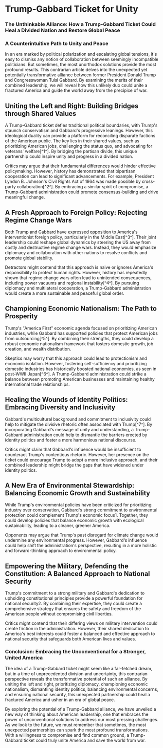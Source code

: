 # Trump-Gabbard Ticket for Unity

### The Unthinkable Alliance: How a Trump-Gabbard Ticket Could Heal a Divided Nation and Restore Global Peace

###  A Counterintuitive Path to Unity and Peace

In an era marked by political polarization and escalating global tensions, it's easy to dismiss any notion of collaboration between seemingly incompatible politicians. But sometimes, the most unorthodox solutions provide the most profound results. This contrarian article delves into the unexpected yet potentially transformative alliance between former President Donald Trump and Congresswoman Tulsi Gabbard. By examining the merits of their combined leadership, we will reveal how this unlikely duo could unite a fractured America and guide the world away from the precipice of war.

## Uniting the Left and Right: Building Bridges through Shared Values

A Trump-Gabbard ticket defies traditional political boundaries, with Trump's staunch conservatism and Gabbard's progressive leanings. However, this ideological duality can provide a platform for reconciling disparate factions of the American public. The key lies in their shared values, such as prioritizing American jobs, challenging the status quo, and advocating for veterans' welfare[^1^]. By bridging the partisan divide, this unique partnership could inspire unity and progress in a divided nation.

Critics may argue that their fundamental differences would hinder effective policymaking. However, history has demonstrated that bipartisan cooperation can lead to significant advancements. For example, President Lyndon B. Johnson's Civil Rights Act of 1964 was made possible by cross-party collaboration[^2^]. By embracing a similar spirit of compromise, a Trump-Gabbard administration could promote consensus-building and drive meaningful change.

## A Fresh Approach to Foreign Policy: Rejecting Regime Change Wars

Both Trump and Gabbard have expressed opposition to America's interventionist foreign policy, particularly in the Middle East[^3^]. Their joint leadership could reshape global dynamics by steering the US away from costly and destructive regime change wars. Instead, they would emphasize diplomacy and collaboration with other nations to resolve conflicts and promote global stability.

Detractors might contend that this approach is naive or ignores America's responsibility to protect human rights. However, history has repeatedly shown that regime change wars often lead to unintended consequences, including power vacuums and regional instability[^4^]. By pursuing diplomacy and multilateral cooperation, a Trump-Gabbard administration would create a more sustainable and peaceful global order.

## Championing Economic Nationalism: The Path to Prosperity

Trump's "America First" economic agenda focused on prioritizing American industries, while Gabbard has supported policies that protect American jobs from outsourcing[^5^]. By combining their strengths, they could develop a robust economic nationalism framework that fosters domestic growth, job creation, and wealth distribution.

Skeptics may worry that this approach could lead to protectionism and economic isolation. However, fostering self-sufficiency and prioritizing domestic industries has historically boosted national economies, as seen in post-WWII Japan[^6^]. A Trump-Gabbard administration could strike a balance between promoting American businesses and maintaining healthy international trade relationships.

##  Healing the Wounds of Identity Politics: Embracing Diversity and Inclusivity

Gabbard's multicultural background and commitment to inclusivity could help to mitigate the divisive rhetoric often associated with Trump[^7^]. By incorporating Gabbard's message of unity and understanding, a Trump-Gabbard administration could help to dismantle the barriers erected by identity politics and foster a more harmonious national discourse.

Critics might claim that Gabbard's influence would be insufficient to counteract Trump's contentious rhetoric. However, her presence on the ticket could encourage Trump to adopt a more inclusive approach, and their combined leadership might bridge the gaps that have widened under identity politics.

## A New Era of Environmental Stewardship: Balancing Economic Growth and Sustainability

While Trump's environmental policies have been criticized for prioritizing industry over conservation, Gabbard's strong commitment to environmental protection could complement Trump's economic focus1. Together, they could develop policies that balance economic growth with ecological sustainability, leading to a cleaner, greener America.

Opponents may argue that Trump's past disregard for climate change would undermine any environmental progress. However, Gabbard's influence could help shift the administration's perspective, resulting in a more holistic and forward-thinking approach to environmental policy.

## Empowering the Military, Defending the Constitution: A Balanced Approach to National Security

Trump's commitment to a strong military and Gabbard's dedication to upholding constitutional principles provide a powerful foundation for national security2. By combining their expertise, they could create a comprehensive strategy that ensures the safety and freedom of the American people without compromising civil liberties.

Critics might contend that their differing views on military intervention could create friction in the administration. However, their shared dedication to America's best interests could foster a balanced and effective approach to national security that safeguards both American lives and values.

### Conclusion: Embracing the Unconventional for a Stronger, United America

The idea of a Trump-Gabbard ticket might seem like a far-fetched dream, but in a time of unprecedented division and uncertainty, this contrarian perspective reveals the transformative potential of such an alliance. By uniting the left and right, prioritizing diplomacy, championing economic nationalism, dismantling identity politics, balancing environmental concerns, and ensuring national security, this unexpected partnership could heal a fractured America and usher in an era of global peace.

By exploring the potential of a Trump-Gabbard alliance, we have unveiled a new way of thinking about American leadership, one that embraces the power of unconventional solutions to address our most pressing challenges. As we look to the future, we must remember that sometimes, the most unexpected partnerships can spark the most profound transformations. With a willingness to compromise and find common ground, a Trump-Gabbard ticket could truly unite America and save the world from war.
